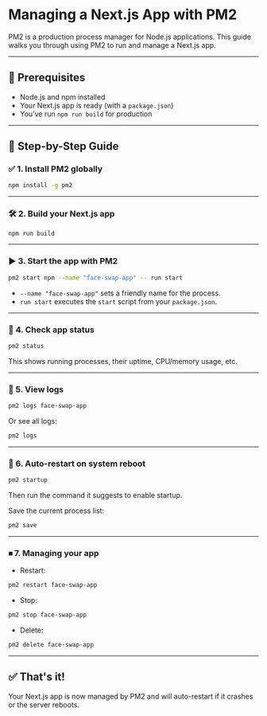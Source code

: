 # Managing a Next.js App with PM2

PM2 is a production process manager for Node.js applications. This guide walks you through using PM2 to run and manage a Next.js app.

---

## 🔧 Prerequisites

- Node.js and npm installed
- Your Next.js app is ready (with a `package.json`)
- You’ve run `npm run build` for production

---

## 🚀 Step-by-Step Guide

### ✅ 1. Install PM2 globally

```bash
npm install -g pm2
```

---

### 🛠 2. Build your Next.js app

```bash
npm run build
```

---

### ▶️ 3. Start the app with PM2

```bash
pm2 start npm --name "face-swap-app" -- run start
```

- `--name "face-swap-app"` sets a friendly name for the process.
- `run start` executes the `start` script from your `package.json`.

---

### 👀 4. Check app status

```bash
pm2 status
```

This shows running processes, their uptime, CPU/memory usage, etc.

---

### 🧾 5. View logs

```bash
pm2 logs face-swap-app
```

Or see all logs:

```bash
pm2 logs
```

---

### 🔄 6. Auto-restart on system reboot

```bash
pm2 startup
```

Then run the command it suggests to enable startup.

Save the current process list:

```bash
pm2 save
```

---

### ⏹ 7. Managing your app

- Restart:

```bash
pm2 restart face-swap-app
```

- Stop:

```bash
pm2 stop face-swap-app
```

- Delete:

```bash
pm2 delete face-swap-app
```

---

## ✅ That's it!

Your Next.js app is now managed by PM2 and will auto-restart if it crashes or the server reboots.
